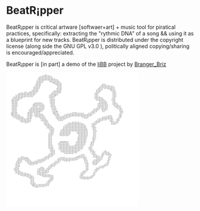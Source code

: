 # BeatR¡pper

BeatR¡pper is critical artware [softwaer+art] + music tool for piratical practices, specifically: extracting the "rythmic DNA" of a song &amp;&amp; using it as a blueprint for new tracks. BeatR¡pper is distributed under the copy<it>right license (along side the GNU GPL v3.0 ), politically aligned copying/sharing is encouraged/appreciated.

BeatR¡pper is [in part] a demo of the [liBB](https://github.com/brangerbriz/BBMod.js) project by [Branger_Briz](http://www.brangerbriz.com/)

![piratical practices](https://raw.githubusercontent.com/nbriz/beatripper/master/app/images/pp3.gif)